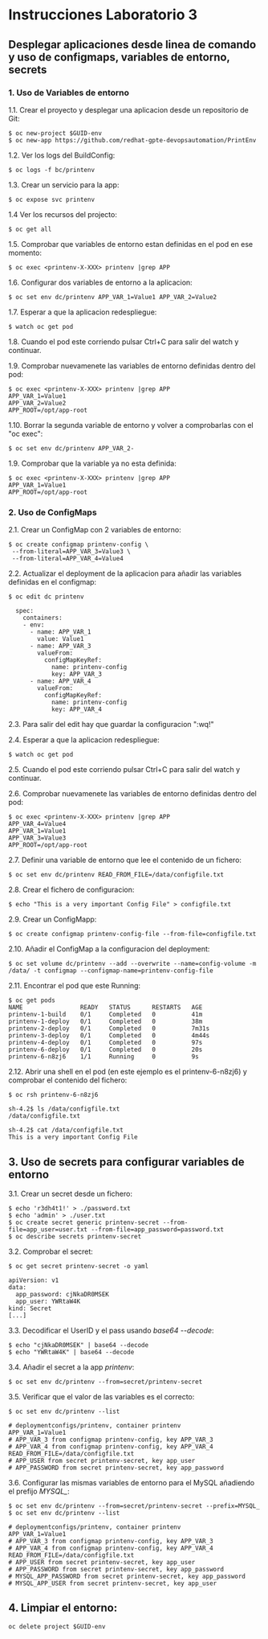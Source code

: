 # Instrucciones Laboratorio 3

## Desplegar aplicaciones desde linea de comando y uso de configmaps, variables de entorno, secrets

### 1. Uso de Variables de entorno

  1.1. Crear el proyecto y desplegar una aplicacion desde un repositorio de Git:

    $ oc new-project $GUID-env
    $ oc new-app https://github.com/redhat-gpte-devopsautomation/PrintEnv

  1.2. Ver los logs del BuildConfig:

    $ oc logs -f bc/printenv

  1.3. Crear un servicio para la app:

    $ oc expose svc printenv

  1.4 Ver los recursos del projecto:

    $ oc get all

  1.5. Comprobar que variables de entorno estan definidas en el pod en ese momento:

    $ oc exec <printenv-X-XXX> printenv |grep APP

  1.6. Configurar dos variables de entorno a la aplicacion:

    $ oc set env dc/printenv APP_VAR_1=Value1 APP_VAR_2=Value2

  1.7. Esperar a que la aplicacion redespliegue:

    $ watch oc get pod

  1.8. Cuando el pod este corriendo pulsar Ctrl+C para salir del watch y continuar.

  1.9. Comprobar nuevamenete las variables de entorno definidas dentro del pod:

    $ oc exec <printenv-X-XXX> printenv |grep APP
    APP_VAR_1=Value1
    APP_VAR_2=Value2
    APP_ROOT=/opt/app-root

  1.10. Borrar la segunda variable de entorno y volver a comprobarlas con el "oc exec":

    $ oc set env dc/printenv APP_VAR_2-

  1.9. Comprobar que la variable ya no esta definida:

    $ oc exec <printenv-X-XXX> printenv |grep APP
    APP_VAR_1=Value1
    APP_ROOT=/opt/app-root


### 2. Uso de ConfigMaps

  2.1. Crear un ConfigMap con 2 variables de entorno:

    $ oc create configmap printenv-config \
     --from-literal=APP_VAR_3=Value3 \
     --from-literal=APP_VAR_4=Value4

  2.2. Actualizar el deployment de la aplicacion para añadir las variables definidas en el configmap:

    $ oc edit dc printenv

      spec:
        containers:
        - env:
          - name: APP_VAR_1
            value: Value1
          - name: APP_VAR_3
            valueFrom:
              configMapKeyRef:
                name: printenv-config
                key: APP_VAR_3
          - name: APP_VAR_4
            valueFrom:
              configMapKeyRef:
                name: printenv-config
                key: APP_VAR_4

  2.3. Para salir del edit hay que guardar la configuracion ":wq!"

  2.4. Esperar a que la aplicacion redespliegue:

    $ watch oc get pod

  2.5. Cuando el pod este corriendo pulsar Ctrl+C para salir del watch y continuar.

  2.6. Comprobar nuevamenete las variables de entorno definidas dentro del pod:

    $ oc exec <printenv-X-XXX> printenv |grep APP
    APP_VAR_4=Value4
    APP_VAR_1=Value1
    APP_VAR_3=Value3
    APP_ROOT=/opt/app-root

  2.7. Definir una variable de entorno que lee el contenido de un fichero:

    $ oc set env dc/printenv READ_FROM_FILE=/data/configfile.txt

  2.8. Crear el fichero de configuracion:

    $ echo "This is a very important Config File" > configfile.txt

  2.9. Crear un ConfigMapp:

    $ oc create configmap printenv-config-file --from-file=configfile.txt

  2.10. Añadir el ConfigMap a la configuracion del deployment:

    $ oc set volume dc/printenv --add --overwrite --name=config-volume -m /data/ -t configmap --configmap-name=printenv-config-file

  2.11. Encontrar el pod que este Running:

    $ oc get pods
    NAME                READY   STATUS      RESTARTS   AGE
    printenv-1-build    0/1     Completed   0          41m
    printenv-1-deploy   0/1     Completed   0          38m
    printenv-2-deploy   0/1     Completed   0          7m31s
    printenv-3-deploy   0/1     Completed   0          4m44s
    printenv-4-deploy   0/1     Completed   0          97s
    printenv-6-deploy   0/1     Completed   0          20s
    printenv-6-n8zj6    1/1     Running     0          9s

  2.12. Abrir una shell en el pod (en este ejemplo es el printenv-6-n8zj6) y comprobar el contenido del fichero:

    $ oc rsh printenv-6-n8zj6

    sh-4.2$ ls /data/configfile.txt
    /data/configfile.txt

    sh-4.2$ cat /data/configfile.txt
    This is a very important Config File

## 3. Uso de secrets para configurar variables de entorno

  3.1. Crear un secret desde un fichero:

    $ echo 'r3dh4t1!' > ./password.txt
    $ echo 'admin' > ./user.txt
    $ oc create secret generic printenv-secret --from-file=app_user=user.txt --from-file=app_password=password.txt
    $ oc describe secrets printenv-secret

  3.2. Comprobar el secret:

    $ oc get secret printenv-secret -o yaml

    apiVersion: v1
    data:
      app_password: cjNkaDR0MSEK
      app_user: YWRtaW4K
    kind: Secret
    [...]

  3.3. Decodificar el UserID y el pass usando *base64 --decode*:

    $ echo "cjNkaDR0MSEK" | base64 --decode
    $ echo "YWRtaW4K" | base64 --decode  

  3.4. Añadir el secret a la app *printenv*:

    $ oc set env dc/printenv --from=secret/printenv-secret

  3.5. Verificar que el valor de las variables es el correcto:

    $ oc set env dc/printenv --list

    # deploymentconfigs/printenv, container printenv
    APP_VAR_1=Value1
    # APP_VAR_3 from configmap printenv-config, key APP_VAR_3
    # APP_VAR_4 from configmap printenv-config, key APP_VAR_4
    READ_FROM_FILE=/data/configfile.txt
    # APP_USER from secret printenv-secret, key app_user
    # APP_PASSWORD from secret printenv-secret, key app_password      

  3.6. Configurar las mismas variables de entorno para el MySQL añadiendo el prefijo *MYSQL_*:

    $ oc set env dc/printenv --from=secret/printenv-secret --prefix=MYSQL_
    $ oc set env dc/printenv --list

    # deploymentconfigs/printenv, container printenv
    APP_VAR_1=Value1
    # APP_VAR_3 from configmap printenv-config, key APP_VAR_3
    # APP_VAR_4 from configmap printenv-config, key APP_VAR_4
    READ_FROM_FILE=/data/configfile.txt
    # APP_USER from secret printenv-secret, key app_user
    # APP_PASSWORD from secret printenv-secret, key app_password
    # MYSQL_APP_PASSWORD from secret printenv-secret, key app_password
    # MYSQL_APP_USER from secret printenv-secret, key app_user

## 4. Limpiar el entorno:

    oc delete project $GUID-env
